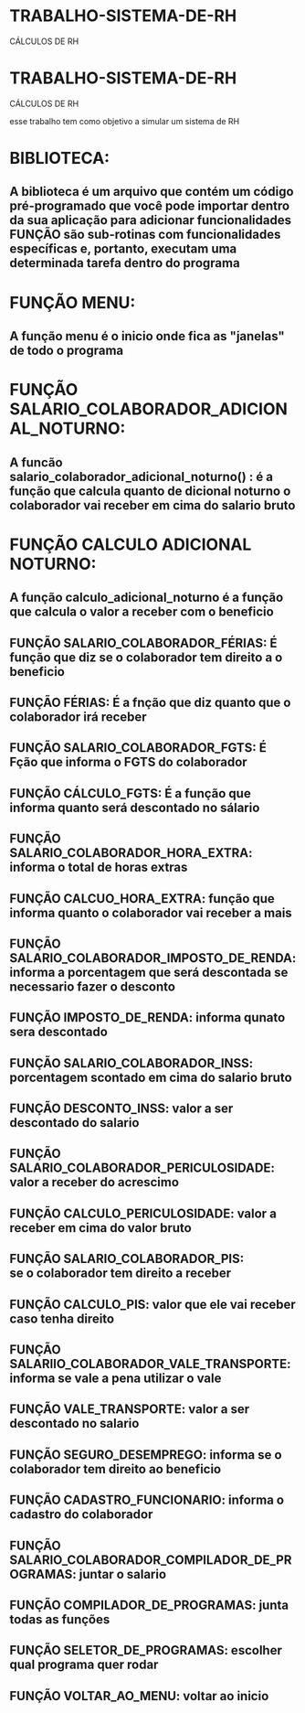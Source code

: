 # TRABALHO-SISTEMA-DE-RH
CÁLCULOS DE RH
# TRABALHO-SISTEMA-DE-RH
CÁLCULOS DE RH

 esse trabalho tem como objetivo  a simular um sistema de RH
 
 
# BIBLIOTECA:

A biblioteca é um arquivo que contém um código pré-programado que você pode importar dentro da sua aplicação para adicionar funcionalidades
FUNÇÃO
são sub-rotinas com funcionalidades específicas e, portanto, executam uma determinada tarefa dentro do programa
-----------------------------------------------------------------------------------------------------------------------------------------------------------

# FUNÇÃO MENU:
A função menu é o inicio onde fica as "janelas" de todo o programa
-----------------------------------------------------------------------------------------------------------------------------------------------------------

# FUNÇÃO SALARIO_COLABORADOR_ADICIONAL_NOTURNO:
A funcão salario_colaborador_adicional_noturno() : é a função que calcula quanto de dicional noturno o colaborador vai receber em cima do salario bruto
-----------------------------------------------------------------------------------------------------------------------------------------------------------

# FUNÇÃO CALCULO ADICIONAL NOTURNO:
A função calculo_adicional_noturno é a função que calcula o valor a receber com o beneficio
-----------------------------------------------------------------------------------------------------------------------------------------------------------
FUNÇÃO  SALARIO_COLABORADOR_FÉRIAS: 
É  função que diz se o colaborador tem direito a o beneficio
-----------------------------------------------------------------------------------------------------------------------------------------------------------
FUNÇÃO  FÉRIAS:
É a fnção que diz quanto que o colaborador irá receber
-----------------------------------------------------------------------------------------------------------------------------------------------------------
FUNÇÃO  SALARIO_COLABORADOR_FGTS: 
É Fção que informa o FGTS do colaborador
-----------------------------------------------------------------------------------------------------------------------------------------------------------
FUNÇÃO  CÁLCULO_FGTS:
É a função que informa quanto será descontado no sálario
-----------------------------------------------------------------------------------------------------------------------------------------------------------
FUNÇÃO  SALARIO_COLABORADOR_HORA_EXTRA: 
informa o total de horas extras
-----------------------------------------------------------------------------------------------------------------------------------------------------------
FUNÇÃO  CALCUO_HORA_EXTRA:
função que informa quanto o colaborador vai receber a mais
-----------------------------------------------------------------------------------------------------------------------------------------------------------
FUNÇÃO SALARIO_COLABORADOR_IMPOSTO_DE_RENDA: 
informa a porcentagem que será descontada se necessario fazer o desconto
-----------------------------------------------------------------------------------------------------------------------------------------------------------
FUNÇÃO  IMPOSTO_DE_RENDA: 
informa qunato sera descontado
-----------------------------------------------------------------------------------------------------------------------------------------------------------
FUNÇÃO  SALARIO_COLABORADOR_INSS:
porcentagem scontado em cima do salario bruto
-----------------------------------------------------------------------------------------------------------------------------------------------------------
FUNÇÃO DESCONTO_INSS: 
valor a ser descontado do salario
-----------------------------------------------------------------------------------------------------------------------------------------------------------
FUNÇÃO SALARIO_COLABORADOR_PERICULOSIDADE: 
valor a receber do acrescimo
-----------------------------------------------------------------------------------------------------------------------------------------------------------
FUNÇÃO  CALCULO_PERICULOSIDADE: 
valor a receber em cima do valor bruto
-----------------------------------------------------------------------------------------------------------------------------------------------------------
FUNÇÃO  SALARIO_COLABORADOR_PIS:  
se o colaborador tem direito a receber
-----------------------------------------------------------------------------------------------------------------------------------------------------------
FUNÇÃO  CALCULO_PIS:
valor que ele vai receber caso tenha direito
-----------------------------------------------------------------------------------------------------------------------------------------------------------
FUNÇÃO SALARIIO_COLABORADOR_VALE_TRANSPORTE:
informa se vale a pena utilizar o vale
-----------------------------------------------------------------------------------------------------------------------------------------------------------
FUNÇÃO  VALE_TRANSPORTE: 
valor a ser descontado no salario
-----------------------------------------------------------------------------------------------------------------------------------------------------------
FUNÇÃO  SEGURO_DESEMPREGO:
informa se o colaborador tem direito ao beneficio
-----------------------------------------------------------------------------------------------------------------------------------------------------------
FUNÇÃO CADASTRO_FUNCIONARIO:
informa o cadastro do colaborador
-----------------------------------------------------------------------------------------------------------------------------------------------------------
FUNÇÃO SALARIO_COLABORADOR_COMPILADOR_DE_PROGRAMAS: 
juntar o salario
-----------------------------------------------------------------------------------------------------------------------------------------------------------
FUNÇÃO COMPILADOR_DE_PROGRAMAS: 
junta todas as funções
-----------------------------------------------------------------------------------------------------------------------------------------------------------
FUNÇÃO SELETOR_DE_PROGRAMAS:
escolher qual programa quer rodar
-----------------------------------------------------------------------------------------------------------------------------------------------------------
FUNÇÃO  VOLTAR_AO_MENU: 
voltar ao inicio
-----------------------------------------------------------------------------------------------------------------------------------------------------------
